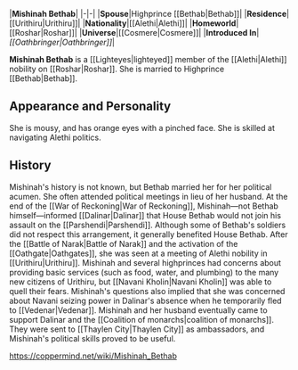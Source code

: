 |**Mishinah Bethab**|
|-|-|
|**Spouse**|Highprince [[Bethab\|Bethab]]|
|**Residence**|[[Urithiru\|Urithiru]]|
|**Nationality**|[[Alethi\|Alethi]]|
|**Homeworld**|[[Roshar\|Roshar]]|
|**Universe**|[[Cosmere\|Cosmere]]|
|**Introduced In**|*[[Oathbringer\|Oathbringer]]*|

**Mishinah Bethab** is a [[Lighteyes\|lighteyed]] member of the [[Alethi\|Alethi]] nobility on [[Roshar\|Roshar]]. She is married to Highprince [[Bethab\|Bethab]].

## Appearance and Personality
She is mousy, and has orange eyes with a pinched face. She is skilled at navigating Alethi politics.

## History
Mishinah's history is not known, but Bethab married her for her political acumen. She often attended political meetings in lieu of her husband. At the end of the [[War of Reckoning\|War of Reckoning]], Mishinah—not Bethab himself—informed [[Dalinar\|Dalinar]] that House Bethab would not join his assault on the [[Parshendi\|Parshendi]]. Although some of Bethab's soldiers did not respect this arrangement, it generally benefited House Bethab.
After the [[Battle of Narak\|Battle of Narak]] and the activation of the [[Oathgate\|Oathgates]], she was seen at a meeting of Alethi nobility in [[Urithiru\|Urithiru]]. Mishinah and several highprinces had concerns about providing basic services (such as food, water, and plumbing) to the many new citizens of Urithiru, but [[Navani Kholin\|Navani Kholin]] was able to quell their fears. Mishinah's questions also implied that she was concerned about Navani seizing power in Dalinar's absence when he temporarily fled to [[Vedenar\|Vedenar]].
Mishinah and her husband eventually came to support Dalinar and the [[Coalition of monarchs\|coalition of monarchs]]. They were sent to [[Thaylen City\|Thaylen City]] as ambassadors, and Mishinah's political skills proved to be useful.



https://coppermind.net/wiki/Mishinah_Bethab
